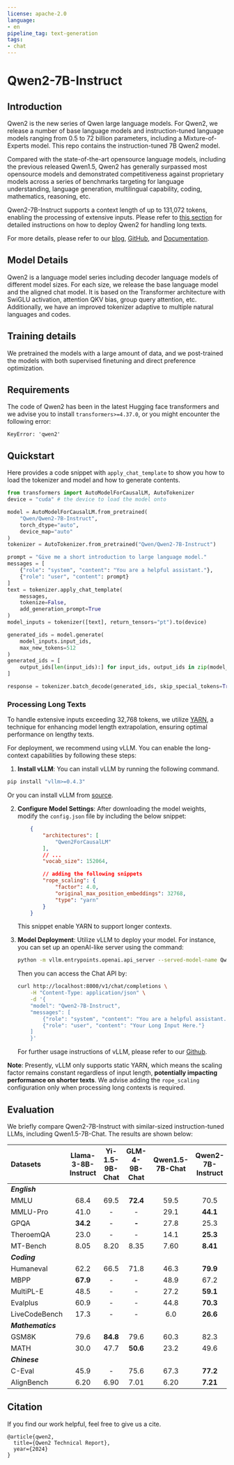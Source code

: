 ```yaml
---
license: apache-2.0
language:
- en
pipeline_tag: text-generation
tags:
- chat
---
```


# Qwen2-7B-Instruct

## Introduction

Qwen2 is the new series of Qwen large language models. For Qwen2, we release a number of base language models and instruction-tuned language models ranging from 0.5 to 72 billion parameters, including a Mixture-of-Experts model. This repo contains the instruction-tuned 7B Qwen2 model.

Compared with the state-of-the-art opensource language models, including the previous released Qwen1.5, Qwen2 has generally surpassed most opensource models and demonstrated competitiveness against proprietary models across a series of benchmarks targeting for language understanding, language generation, multilingual capability, coding, mathematics, reasoning, etc.

Qwen2-7B-Instruct supports a context length of up to 131,072 tokens, enabling the processing of extensive inputs. Please refer to [this section](#processing-long-texts) for detailed instructions on how to deploy Qwen2 for handling long texts.

For more details, please refer to our [blog](https://qwenlm.github.io/blog/qwen2/), [GitHub](https://github.com/QwenLM/Qwen2), and [Documentation](https://qwen.readthedocs.io/en/latest/).
<br>

## Model Details
Qwen2 is a language model series including decoder language models of different model sizes. For each size, we release the base language model and the aligned chat model. It is based on the Transformer architecture with SwiGLU activation, attention QKV bias, group query attention, etc. Additionally, we have an improved tokenizer adaptive to multiple natural languages and codes.

## Training details
We pretrained the models with a large amount of data, and we post-trained the models with both supervised finetuning and direct preference optimization.


## Requirements
The code of Qwen2 has been in the latest Hugging face transformers and we advise you to install `transformers>=4.37.0`, or you might encounter the following error:
```
KeyError: 'qwen2'
```

## Quickstart

Here provides a code snippet with `apply_chat_template` to show you how to load the tokenizer and model and how to generate contents.

```python
from transformers import AutoModelForCausalLM, AutoTokenizer
device = "cuda" # the device to load the model onto

model = AutoModelForCausalLM.from_pretrained(
    "Qwen/Qwen2-7B-Instruct",
    torch_dtype="auto",
    device_map="auto"
)
tokenizer = AutoTokenizer.from_pretrained("Qwen/Qwen2-7B-Instruct")

prompt = "Give me a short introduction to large language model."
messages = [
    {"role": "system", "content": "You are a helpful assistant."},
    {"role": "user", "content": prompt}
]
text = tokenizer.apply_chat_template(
    messages,
    tokenize=False,
    add_generation_prompt=True
)
model_inputs = tokenizer([text], return_tensors="pt").to(device)

generated_ids = model.generate(
    model_inputs.input_ids,
    max_new_tokens=512
)
generated_ids = [
    output_ids[len(input_ids):] for input_ids, output_ids in zip(model_inputs.input_ids, generated_ids)
]

response = tokenizer.batch_decode(generated_ids, skip_special_tokens=True)[0]
```

### Processing Long Texts

To handle extensive inputs exceeding 32,768 tokens, we utilize [YARN](https://arxiv.org/abs/2309.00071), a technique for enhancing model length extrapolation, ensuring optimal performance on lengthy texts.

For deployment, we recommend using vLLM. You can enable the long-context capabilities by following these steps:

1. **Install vLLM**: You can install vLLM by running the following command.

```bash
pip install "vllm>=0.4.3"
```

Or you can install vLLM from [source](https://github.com/vllm-project/vllm/).

2. **Configure Model Settings**: After downloading the model weights, modify the `config.json` file by including the below snippet:
    ```json
        {
            "architectures": [
                "Qwen2ForCausalLM"
            ],
            // ...
            "vocab_size": 152064,

            // adding the following snippets
            "rope_scaling": {
                "factor": 4.0,
                "original_max_position_embeddings": 32768,
                "type": "yarn"
            }
        }
    ```
    This snippet enable YARN to support longer contexts.

3. **Model Deployment**: Utilize vLLM to deploy your model. For instance, you can set up an openAI-like server using the command:

    ```bash
    python -m vllm.entrypoints.openai.api_server --served-model-name Qwen2-7B-Instruct --model path/to/weights
    ```

    Then you can access the Chat API by:

    ```bash
    curl http://localhost:8000/v1/chat/completions \
        -H "Content-Type: application/json" \
        -d '{
        "model": "Qwen2-7B-Instruct",
        "messages": [
            {"role": "system", "content": "You are a helpful assistant."},
            {"role": "user", "content": "Your Long Input Here."}
        ]
        }'
    ```

    For further usage instructions of vLLM, please refer to our [Github](https://github.com/QwenLM/Qwen2).

**Note**: Presently, vLLM only supports static YARN, which means the scaling factor remains constant regardless of input length, **potentially impacting performance on shorter texts**. We advise adding the `rope_scaling` configuration only when processing long contexts is required.

## Evaluation

We briefly compare Qwen2-7B-Instruct with similar-sized instruction-tuned LLMs, including Qwen1.5-7B-Chat. The results are shown below:

| Datasets | Llama-3-8B-Instruct | Yi-1.5-9B-Chat | GLM-4-9B-Chat | Qwen1.5-7B-Chat | Qwen2-7B-Instruct |
| :--- | :---: | :---: | :---: | :---: | :---: |
| _**English**_ |  |  |  |  |  |
| MMLU | 68.4 | 69.5 | **72.4** | 59.5 | 70.5 |
| MMLU-Pro | 41.0 | - | - | 29.1 | **44.1** |
| GPQA | **34.2** | - | **-** | 27.8 | 25.3 |
| TheroemQA | 23.0 | - | - | 14.1 | **25.3** |
| MT-Bench | 8.05 | 8.20 | 8.35 | 7.60 | **8.41** |
| _**Coding**_ |  |  |  |  |  |
| Humaneval | 62.2 | 66.5 | 71.8 | 46.3 | **79.9** |
| MBPP | **67.9** | - | - | 48.9 | 67.2 |
| MultiPL-E | 48.5 | - | - | 27.2 | **59.1** |
| Evalplus | 60.9 | - | - | 44.8 | **70.3** |
| LiveCodeBench | 17.3 | - | - | 6.0 | **26.6** |
| _**Mathematics**_ |  |  |  |  |  |
| GSM8K | 79.6 | **84.8** | 79.6 | 60.3 | 82.3 |
| MATH | 30.0 | 47.7 | **50.6** | 23.2 | 49.6 |
| _**Chinese**_ |  |  |  |  |  |
| C-Eval | 45.9 | - | 75.6 | 67.3 | **77.2** |
| AlignBench | 6.20 | 6.90 | 7.01 | 6.20 | **7.21** |

## Citation

If you find our work helpful, feel free to give us a cite.

```
@article{qwen2,
  title={Qwen2 Technical Report},
  year={2024}
}
```